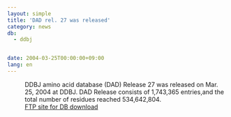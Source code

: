```yaml
---
layout: simple
title: 'DAD rel. 27 was released'
category: news
db:
  - ddbj


date: 2004-03-25T00:00:00+09:00
lang: en
---
```


<dd>DDBJ amino acid database (DAD) Release 27 was released on Mar. 25, 2004 at DDBJ. DAD Release consists of 1,743,365 entries,and the total number of residues reached 534,642,804.<br>
<dd><a href="/services/index-e.html ">FTP site for DB download</a></dd>
</dd>
